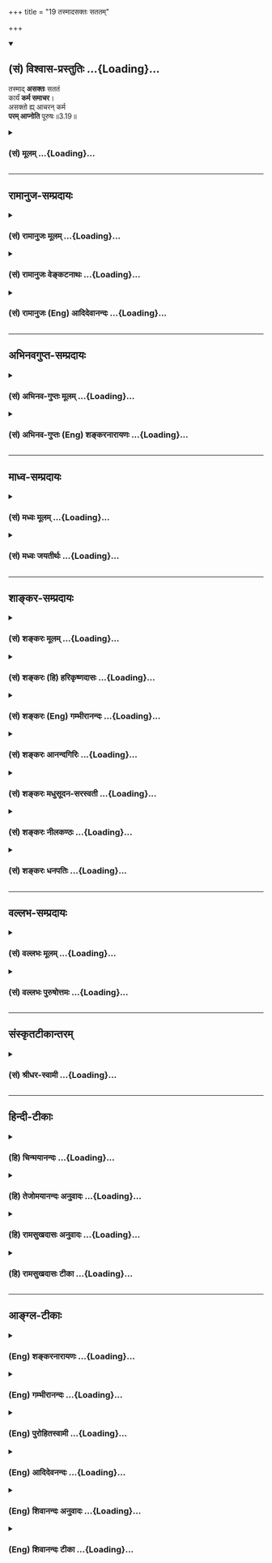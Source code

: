 +++
title = "19 तस्मादसक्तः सततम्"

+++
<div class="js_include" newlevelforh1="2" title="(सं) विश्वास-प्रस्तुतिः" unfilled url="/purANam_vaiShNavam/mahAbhAratam/06-bhIShma-parva/03-bhagavad-gItA-parva/saMskRtam/vishvAsa-prastutiH/03_karma-yogaH/19_tasmAdasaktaH_sat.md">
<details open><summary><h2>(सं) विश्वास-प्रस्तुतिः ...{Loading}...</h2></summary>

तस्माद् **असक्तः** सततं  
कार्यं **कर्म समाचर**।  
असक्तो ह्य् आचरन् कर्म  
**परम् आप्नोति** पूरुषः॥3.19॥
</details>
</div>
<div class="js_include collapsed" newlevelforh1="3" title="(सं) मूलम्" unfilled url="/purANam_vaiShNavam/mahAbhAratam/06-bhIShma-parva/03-bhagavad-gItA-parva/saMskRtam/mUlam/03_karma-yogaH/19_tasmAdasaktaH_sat.md">
<details><summary><h3>(सं) मूलम् ...{Loading}...</h3></summary>

तस्मादसक्तः सततं कार्यं कर्म समाचर।  
असक्तो ह्याचरन्कर्म परमाप्नोति पूरुषः।।3.19।।
</details>
</div>


_________________
## रामानुज-सम्प्रदायः
<div class="js_include collapsed" newlevelforh1="3" title="(सं) रामानुजः मूलम्" unfilled url="/purANam_vaiShNavam/mahAbhAratam/06-bhIShma-parva/03-bhagavad-gItA-parva/saMskRtam/rAmAnujaH/mUlam/03_karma-yogaH/19_tasmAdasaktaH_sat.md">
<details><summary><h3>(सं) रामानुजः मूलम् ...{Loading}...</h3></summary>

।।3.19।।**तस्माद्** असङ्गपूर्वकं **कार्यम्** इत्येव **सततं**
यावदात्मप्राप्ति **कर्म** एव **समाचर।** **असक्तः** कार्यम् इति
वक्ष्यमाणाकर्तृत्वानुसन्धानपूर्वकं च **कर्म** अनुचरन् **पूरुषः**
कर्मयोगेन एव **परम् आप्नोति** आत्मानं प्राप्नोति इत्यर्थः।

</details>
</div>
<div class="js_include collapsed" newlevelforh1="3" title="(सं) रामानुजः वेङ्कटनाथः" unfilled url="/purANam_vaiShNavam/mahAbhAratam/06-bhIShma-parva/03-bhagavad-gItA-parva/saMskRtam/rAmAnujaH/venkaTanAthaH/03_karma-yogaH/19_tasmAdasaktaH_sat.md">
<details><summary><h3>(सं) रामानुजः वेङ्कटनाथः ...{Loading}...</h3></summary>

  
  
।।3.19।। तस्मात् इत्येतत्कर्मणः कर्तव्यतायां
पूर्वोक्तसमस्तहेतुपरामर्शीत्यभिप्रायेणाह यस्मादिति। असक्तः कार्यम्
इत्युभयमपि कर्मणोऽनुष्ठानप्रकारपरमित्यभिप्रायेणोक्तंअसङ्गपूर्वकं
कार्यमित्येवेति। कार्यमित्येव न तु तत्कार्यं
स्वर्गाद्यपेक्षयेत्यर्थः। सततं इत्यत्र ज्ञानयोगाधिकारे सत्यपि
कर्मयोगस्यैवानुष्ठेयत्वायाह यावदात्मप्राप्तीति।
ज्ञानयोगव्यवधानमन्तरेणापि कर्मयोग एवात्मप्राप्तिं साधयतीतिअसक्तो हि
इत्यादिनोच्यत इत्यभिप्रायेणाह असक्त इति। कर्माचरन् ৷৷. परमाप्नोतीति। न
पुनः कर्माचरणानन्तरमन्यत्कृत्वेत्यर्थः। कर्माचरन् परमाप्नोति इत्युक्ते
अर्थसिद्धं कर्मणः साधनत्वं व्यनक्ति कर्मयोगेनैवेति। अत्र प्राप्यतया
निर्दिष्टः परो देहातिरिक्तात्मप्रकरणत्वात् प्रकृतेः परो जीव
इत्यभिप्रायेणाहआत्मानं प्राप्नोतीत्यर्थ इति।

</details>
</div>
<div class="js_include collapsed" newlevelforh1="3" title="(सं) रामानुजः (Eng) आदिदेवानन्दः" unfilled url="/purANam_vaiShNavam/mahAbhAratam/06-bhIShma-parva/03-bhagavad-gItA-parva/saMskRtam/rAmAnujaH/english/AdidevAnandaH/03_karma-yogaH/19_tasmAdasaktaH_sat.md">
<details><summary><h3>(सं) रामानुजः (Eng) आदिदेवानन्दः ...{Loading}...</h3></summary>

3.19 Therefore, considering that work has to be performed with detachment, you perform it, considering yourself a non-agent. This will be declared in the words 'with detachment' and 'which ought to be done,'
meaning that one attains the Supreme by Karma Yoga itself.

</details>
</div>


_________________
## अभिनवगुप्त-सम्प्रदायः
<div class="js_include collapsed" newlevelforh1="3" title="(सं) अभिनव-गुप्तः मूलम्" unfilled url="/purANam_vaiShNavam/mahAbhAratam/06-bhIShma-parva/03-bhagavad-gItA-parva/saMskRtam/abhinava-guptaH/mUlam/03_karma-yogaH/19_tasmAdasaktaH_sat.md">
<details><summary><h3>(सं) अभिनव-गुप्तः मूलम् ...{Loading}...</h3></summary>

।।3.17 3.19।। यश्चेत्यादि पूरुष इत्यन्तम्। आत्मरतेस्तु कर्म
इन्द्रियव्यापारतयैव कुर्वतः करणाकरणेषु समता। अत एव नासौ भूतेषु
किंचिदात्मप्रयोजनमपेक्ष्य निग्रहानुग्रहौ करोति अपि तु करणीयमिदम्
इत्येतावता। तस्मादसक्त एव करणीयं कर्म कुर्यात्।

</details>
</div>
<div class="js_include collapsed" newlevelforh1="3" title="(सं) अभिनव-गुप्तः (Eng) शङ्करनारायणः" unfilled url="/purANam_vaiShNavam/mahAbhAratam/06-bhIShma-parva/03-bhagavad-gItA-parva/saMskRtam/abhinava-guptaH/english/shankaranArAyaNaH/03_karma-yogaH/19_tasmAdasaktaH_sat.md">
<details><summary><h3>(सं) अभिनव-गुप्तः (Eng) शङ्करनारायणः ...{Loading}...</h3></summary>

3.17-19 Yas ca etc. upto purusah. However, for a person who rejoices in
the Self and performs action simply as a \[routine\] business of organs
of action, there is no difference between (his) action and nonaciton.
That is why he inflicts punishment on, or does favour to, every being,
not with desire for any gain for himself, but with a conviction that it
a is thing that deserves to be performed. Therefore, just unattached,
one should perform action that is to be performed.

</details>
</div>


_________________
## माध्व-सम्प्रदायः
<div class="js_include collapsed" newlevelforh1="3" title="(सं) मध्वः मूलम्" unfilled url="/purANam_vaiShNavam/mahAbhAratam/06-bhIShma-parva/03-bhagavad-gItA-parva/saMskRtam/madhvaH/mUlam/03_karma-yogaH/19_tasmAdasaktaH_sat.md">
<details><summary><h3>(सं) मध्वः मूलम् ...{Loading}...</h3></summary>

।।3.19।। यतोऽसम्प्रज्ञातसमाधेरेव कार्याभावः तस्मात्कर्म समाचर।

</details>
</div>
<div class="js_include collapsed" newlevelforh1="3" title="(सं) मध्वः जयतीर्थः" unfilled url="/purANam_vaiShNavam/mahAbhAratam/06-bhIShma-parva/03-bhagavad-gItA-parva/saMskRtam/madhvaH/jayatIrthaH/03_karma-yogaH/19_tasmAdasaktaH_sat.md">
<details><summary><h3>(सं) मध्वः जयतीर्थः ...{Loading}...</h3></summary>

।।3.19।।**तस्मादसक्त** इति परामर्शविषयो न प्रतीयतेऽतस्तं दर्शयन्
व्याख्याति **यत** इति। त्वं चेदानीं असम्प्रज्ञातसमाधिर्न भवतीति शेषः।
कर्मणोऽवश्यकर्तव्यत्वेऽसम्प्रज्ञातसमाधिविलोपप्रसङ्गान्नेदमवश्यं
कर्तव्यमित्यतोऽहमपि न कुर्यामिति
परिचोदनायामसम्प्रज्ञातसमाधिस्थविलोपप्रतिबन्दीं मोचयितुं तस्य
वैलक्षण्यमुक्त्वा तत्फलमिदमुच्यत इति नासङ्गतिः।

</details>
</div>


_________________
## शाङ्कर-सम्प्रदायः
<div class="js_include collapsed" newlevelforh1="3" title="(सं) शङ्करः मूलम्" unfilled url="/purANam_vaiShNavam/mahAbhAratam/06-bhIShma-parva/03-bhagavad-gItA-parva/saMskRtam/shankaraH/mUlam/03_karma-yogaH/19_tasmAdasaktaH_sat.md">
<details><summary><h3>(सं) शङ्करः मूलम् ...{Loading}...</h3></summary>

।।3.19।। **तस्मात् असक्तः** सङ्गवर्जितः **सततं** सर्वदा **कार्यं**
कर्तव्यं नित्यं **कर्म समाचर** निर्वर्तय। **असक्तो हि** यस्मात् समाचरन्
ईश्वरार्थं**कर्म** कुर्वन् **परं** मोक्षम् **आप्नोति पूरुषः**
सत्त्वशुद्धिद्वारेण इत्यर्थः।। यस्माच्च

</details>
</div>
<div class="js_include collapsed" newlevelforh1="3" title="(सं) शङ्करः (हि) हरिकृष्णदासः" unfilled url="/purANam_vaiShNavam/mahAbhAratam/06-bhIShma-parva/03-bhagavad-gItA-parva/saMskRtam/shankaraH/hindI/harikRShNadAsaH/03_karma-yogaH/19_tasmAdasaktaH_sat.md">
<details><summary><h3>(सं) शङ्करः (हि) हरिकृष्णदासः ...{Loading}...</h3></summary>

।।3.19।। जब कि ऐसी बात है इसलिये तू आसक्तिरहित होकर कर्तव्य नित्यकर्मोंका
सदा भलीभाँति आचरण किया कर। क्योंकिअनासक्त होकर कर्म करनेवाला अर्थात्
ईश्वरार्थ कर्म करता हुआ पुरुष अन्तःकरणकी शुद्धिद्वारा मोक्षरूप परमपद पा
लेता है।

</details>
</div>
<div class="js_include collapsed" newlevelforh1="3" title="(सं) शङ्करः (Eng) गम्भीरानन्दः" unfilled url="/purANam_vaiShNavam/mahAbhAratam/06-bhIShma-parva/03-bhagavad-gItA-parva/saMskRtam/shankaraH/english/gambhIrAnandaH/03_karma-yogaH/19_tasmAdasaktaH_sat.md">
<details><summary><h3>(सं) शङ्करः (Eng) गम्भीरानन्दः ...{Loading}...</h3></summary>

3.19 Since this is so, therefore, asaktah, remaining unattached;
samacara, perform; satatam, always; karyam, the obligatory; daily karma,
duty; hi, for; acaran, by performing; (one's) karma, duty; asaktah,
without attachment, by doing work as a dedication to God; purusah, a
person; apnoti, attains; param, the Highest, Liberation, through the
purification of the mind. This is meaning. And (you should perform your
duty) for the following reason also:

</details>
</div>
<div class="js_include collapsed" newlevelforh1="3" title="(सं) शङ्करः आनन्दगिरिः" unfilled url="/purANam_vaiShNavam/mahAbhAratam/06-bhIShma-parva/03-bhagavad-gItA-parva/saMskRtam/shankaraH/AnandagiriH/03_karma-yogaH/19_tasmAdasaktaH_sat.md">
<details><summary><h3>(सं) शङ्करः आनन्दगिरिः ...{Loading}...</h3></summary>

।।3.19।। सम्यग्ज्ञाननिष्ठत्वाभावे कर्मानुष्ठानमावश्यकमित्याह **यत इति।**
तस्मात् ज्ञाननिष्ठाराहित्यादिति यावत्। मोक्षमेवापेक्षमाणस्य कथं कर्मणि
फलान्तरवति नियोगः स्यादित्याशङ्क्याह **असक्तो हीति।**

</details>
</div>
<div class="js_include collapsed" newlevelforh1="3" title="(सं) शङ्करः मधुसूदन-सरस्वती" unfilled url="/purANam_vaiShNavam/mahAbhAratam/06-bhIShma-parva/03-bhagavad-gItA-parva/saMskRtam/shankaraH/madhusUdana-sarasvatI/03_karma-yogaH/19_tasmAdasaktaH_sat.md">
<details><summary><h3>(सं) शङ्करः मधुसूदन-सरस्वती ...{Loading}...</h3></summary>

।।3.19।। यस्मान्न त्वमेवंभूतो ज्ञानी किंतु कर्माधिकृत एव मुमुक्षुः।
असक्तः फलकामनारहितः। सततं सर्वदा नतु कदाचित् कार्यमवश्यकर्तव्यं
यावज्जीवादिश्रुतिचोदितन्तमेतं वेदानुवचनेन ब्राह्मणा विविदिषन्ति यज्ञेन
दानेन तपसाऽनाशकेन इति श्रुत्यज्ञाने विनियुक्तं कर्म नित्यनैमित्तिकलक्षणं
सम्यगाचर यथाशास्त्रं निर्वर्तय। असक्तो हि यस्मादाचरन्नीश्वरार्थं कर्म
कुर्वन्सत्त्वशुद्धिज्ञानप्राप्तिद्वारेण परं मोक्षमाप्नोति पूरुषः पुरुषः
स एव सत्पुरुषो नान्य इत्यभिप्रायः।

</details>
</div>
<div class="js_include collapsed" newlevelforh1="3" title="(सं) शङ्करः नीलकण्ठः" unfilled url="/purANam_vaiShNavam/mahAbhAratam/06-bhIShma-parva/03-bhagavad-gItA-parva/saMskRtam/shankaraH/nIlakaNThaH/03_karma-yogaH/19_tasmAdasaktaH_sat.md">
<details><summary><h3>(सं) शङ्करः नीलकण्ठः ...{Loading}...</h3></summary>

।।3.19।। यस्मान्निष्कामस्य कर्मलेपो नास्ति तस्मात्त्वमप्यसक्तः
फलासक्तिशून्यः सततं सर्वदा कार्यमवश्यकर्तव्यं कर्म नित्यनैमित्तिकं
समाचर। हि यस्मादसक्तः कर्माचरन् परं मोक्षं सत्त्वशुद्धिद्वारेणाप्नोति।

</details>
</div>
<div class="js_include collapsed" newlevelforh1="3" title="(सं) शङ्करः धनपतिः" unfilled url="/purANam_vaiShNavam/mahAbhAratam/06-bhIShma-parva/03-bhagavad-gItA-parva/saMskRtam/shankaraH/dhanapatiH/03_karma-yogaH/19_tasmAdasaktaH_sat.md">
<details><summary><h3>(सं) शङ्करः धनपतिः ...{Loading}...</h3></summary>

।।3.19।। तव तु चित्तशुद्धिद्वारा ज्ञानार्थ कर्मण्यधिकारः। तस्मादसक्तः
फलासक्तिवर्जितः कार्यमवश्यंकर्तव्यं नित्यं नैमित्तिकं च कर्म सर्वदा
समाचार। हि यस्मात्पुरुषोऽसक्तः कर्म समाचरन् ईश्वरार्थ कर्म कुर्वन्
सत्त्वशुद्धिद्वारा ज्ञानप्राप्त्या परं मोक्षं प्राप्नोति।

</details>
</div>


_________________
## वल्लभ-सम्प्रदायः
<div class="js_include collapsed" newlevelforh1="3" title="(सं) वल्लभः मूलम्" unfilled url="/purANam_vaiShNavam/mahAbhAratam/06-bhIShma-parva/03-bhagavad-gItA-parva/saMskRtam/vallabhaH/mUlam/03_karma-yogaH/19_tasmAdasaktaH_sat.md">
<details><summary><h3>(सं) वल्लभः मूलम् ...{Loading}...</h3></summary>

।।3.19।। त्वं तु न साङ्ख्यज्ञानवान्। यतः तस्मादसक्तः कार्यं कर्म कुरु।
त्वमिति साङ्ख्ययोगतत्त्वम्। यस्ययद्विहितं नित्यं नैमित्तिकं तदाचरन्
असक्तः पुरुषो ब्रह्मविदाप्नोति परं पदम्। भगवदर्थमिति वाऽसङ्गपदार्थः। न
हि कामव्यतिरेकेण कर्ममात्रं कश्चिद्देहाभिमानी करोति। नच अहरहः
सन्ध्यामुपासीत इत्यादौ नित्ये कर्मणि कामफलाश्रवणान्नैवमिति वाच्यम्
तत्रापि विधिप्रयोगेन कामफलकल्पनात् प्रत्यवायपरिहारस्यापि तत्त्वाच्च।
ज्योतिष्टोमे स्वर्गकामवत्। अन्यथा प्रवृत्त्यनुपपत्तिः। अतो भगवत्कामनया
कर्म कार्यमित्युक्तं भवति तदग्रे स्फुटीकरिष्यते।

</details>
</div>
<div class="js_include collapsed" newlevelforh1="3" title="(सं) वल्लभः पुरुषोत्तमः" unfilled url="/purANam_vaiShNavam/mahAbhAratam/06-bhIShma-parva/03-bhagavad-gItA-parva/saMskRtam/vallabhaH/puruShottamaH/03_karma-yogaH/19_tasmAdasaktaH_sat.md">
<details><summary><h3>(सं) वल्लभः पुरुषोत्तमः ...{Loading}...</h3></summary>

  
  
।।3.19।। यतो भक्तानां कर्मादिकरणे अकरणे वा न कोऽपि पुरुषार्थो
हानिर्वाऽस्ति अतस्त्वमपि मदाज्ञारूपत्वेनावश्यकर्त्तव्यत्वात्कर्म
कुर्वित्याह तस्मादिति। यस्माद्भगवद्भक्तानां कर्मकरणे न फलम् अकरणे च न
प्रत्यवायः तस्मात्तेष्वसक्तोऽनासक्तः सन् सततं कार्यं नित्यकर्म समाचर
कुरु। नन्वनासक्तेनापि कृतं कर्म बाधकं भवत्येवेति चेदत आह असक्त इति।
पुरुषः पुरुषांशो भोक्ताधिकारी। हीति निश्चयेन असक्तः न तु कापट्येन कर्म
आचरन् परं मोक्षं प्राप्नोतीत्यर्थः।  
  

</details>
</div>


_________________
## संस्कृतटीकान्तरम्
<div class="js_include collapsed" newlevelforh1="3" title="(सं) श्रीधर-स्वामी" unfilled url="/purANam_vaiShNavam/mahAbhAratam/06-bhIShma-parva/03-bhagavad-gItA-parva/saMskRtam/shrIdhara-svAmI/03_karma-yogaH/19_tasmAdasaktaH_sat.md">
<details><summary><h3>(सं) श्रीधर-स्वामी ...{Loading}...</h3></summary>

।।3.19।। यस्मादेवंभूतस्य ज्ञानिन एव कर्मानुपयोगो नान्यस्य तस्मात्त्वं
कर्म कुर्विल्याह **तस्मादिति।** असक्तः फलसङ्गरहितः
सन्कार्यमवश्यकर्तव्यतया विहितं नित्यनैमित्तिकं कर्म सम्यगाचर। हि
यस्मादसक्तः कर्माचरन्पुरुषः परं मोक्षं चित्तशुद्धिं ज्ञानद्वारा
प्राप्नोति।

</details>
</div>


_________________
## हिन्दी-टीकाः
<div class="js_include collapsed" newlevelforh1="3" title="(हि) चिन्मयानन्दः" unfilled url="/purANam_vaiShNavam/mahAbhAratam/06-bhIShma-parva/03-bhagavad-gItA-parva/hindI/chinmayAnandaH/03_karma-yogaH/19_tasmAdasaktaH_sat.md">
<details><summary><h3>(हि) चिन्मयानन्दः ...{Loading}...</h3></summary>

।।3.19।। भगवान् श्रीकृष्ण उपदेश के समय यह मानकर चलते हैं कि अर्जुन इस
विषय में पूर्णतया अनभिज्ञ है परन्तु साथ ही वे उस पर केवल अपने विचार को
थोपना भी नहीं चाहते जिन्हें अन्धविश्वासपूर्वक वह स्वीकार कर ले। धर्म
परिवर्तन कराना वेदान्त का कार्य नहीं। हिन्दू लोग इससे अनभिज्ञ हैं। कोई
भी विधेयात्मक (ऐसा करो) उपदेश देने के पूर्व विस्तार से तर्क प्रस्तुत
किये जाते हैं। कर्म के चक्र को पूर्णत बताने के बाद अब इस श्लोक में वे
अन्तिम निर्णय पर पहुँच कर अर्जुन को कर्म करने के लिए प्रोत्साहित करते
हैं।  
  
इसलिये समाज और राष्ट्र के एक योग्य नागरिक होने के नाते तुम सदैव करणीय
कर्तव्यों को सम्यक् प्रकार से करो। यहाँ फिर एक बार सब कर्मों में अनासक्त
रहने पर बल दिया गया है। आसक्ति अहंकार अहंकारमूलक इच्छा। अत अनासक्ति का
अर्थ है अहंकार और स्वार्थ का परित्याग। इसके पूर्व आसक्ति से वासनाओं की
उत्पत्ति के विषय में बताया जा चुका है। निम्नांकित कारण से भी तुमको कर्म
करने चाहिये।

</details>
</div>
<div class="js_include collapsed" newlevelforh1="3" title="(हि) तेजोमयानन्दः अनुवादः" unfilled url="/purANam_vaiShNavam/mahAbhAratam/06-bhIShma-parva/03-bhagavad-gItA-parva/hindI/tejomayAnandaH/anuvAdaH/03_karma-yogaH/19_tasmAdasaktaH_sat.md">
<details><summary><h3>(हि) तेजोमयानन्दः अनुवादः ...{Loading}...</h3></summary>

।।3.19।। इसलिए, तुम अनासक्त होकर सदैव कर्तव्य कर्म का सम्यक् आचरण करो;
क्योकि, अनासक्त पुरुष कर्म करता हुआ परमात्मा को प्राप्त होता है।।

</details>
</div>
<div class="js_include collapsed" newlevelforh1="3" title="(हि) रामसुखदासः अनुवादः" unfilled url="/purANam_vaiShNavam/mahAbhAratam/06-bhIShma-parva/03-bhagavad-gItA-parva/hindI/rAmasukhadAsaH/anuvAdaH/03_karma-yogaH/19_tasmAdasaktaH_sat.md">
<details><summary><h3>(हि) रामसुखदासः अनुवादः ...{Loading}...</h3></summary>

।।3.19।। इसलिये तू निरन्तर आसक्तिरहित होकर कर्तव्य-कर्मका भलीभाँति आचरण
कर; क्योंकि आसक्तिरहित होकर कर्म करता हुआ मनुष्य परमात्माको प्राप्त हो
जाता है।

</details>
</div>
<div class="js_include collapsed" newlevelforh1="3" title="(हि) रामसुखदासः टीका" unfilled url="/purANam_vaiShNavam/mahAbhAratam/06-bhIShma-parva/03-bhagavad-gItA-parva/hindI/rAmasukhadAsaH/TIkA/03_karma-yogaH/19_tasmAdasaktaH_sat.md">
<details><summary><h3>(हि) रामसुखदासः टीका ...{Loading}...</h3></summary>

3.19।।***व्याख्या--*** **'तस्मादसक्तः सततं कार्यं कर्म समाचर'--**
पूर्वश्लोकोंसे इस श्लोकका सम्बन्ध बतानेके लिये यहाँ **'तस्मात्** पद आया
है। पूर्वश्लोकोंमें भगवान्ने कहा कि अपने लिये कर्म करनेकी कोई आवश्यकता न
रहनेपर भी सिद्ध महापुरुषके द्वारा लोक-संग्रहार्थ क्रियाएँ हुआ करती हैं।
इसलिये अर्जुनको भी उसी तरह (निष्काम-भावसे) कर्तव्य-कर्म करते हुए
परमात्माको प्राप्त करनेकी आज्ञा देनेके लिये भगवान्ने **'तस्मात्'**पदका
प्रयोग किया है। कारण कि अपने स्वरूप **'स्व'** के लिये कर्म करने और न
करनेसे कोई प्रयोजन नहीं है। कर्म सदैव **'पर'-**(दूसरों-) के लिये होता
है, **'स्व'**के लिये नहीं। अतः दूसरोंके लिये कर्म करनेसे कर्म करनेका राग
मिट जाता है और स्वरूपमें स्थिति हो जाती है। अपने स्वरूपसे विजातीय (जड)
पदार्थोंके प्रति आकर्षणको 'आसक्ति' कहते हैं। आसक्तिरहित होनेके लिये
आसक्तिके कारणको जानना आवश्यक है। 'मैं शरीर हूँ' और 'शरीर मेरा है'-- ऐसा
माननेसे शरीरादि नाशवान् पदार्थोंका महत्त्व अन्तःकरणमें अङ्कित हो जाता
है। इसी कारण उन पदार्थोंमें आसक्ति हो जाती है।  
  
आसक्ति ही पतन करनेवाली है, कर्म नहीं। आसक्तिके कारण ही मनुष्य शरीर,
इन्द्रियाँ, मन, बुद्धि आदि जड पदार्थोंसे अपना सम्बन्ध मानकर अपने आराम,
सुख-भोगके लिये तरह-तरहके कर्म करता है। इस प्रकार जडतासे आसक्तिपूर्वक
माना हुआ सम्बन्ध ही मनुष्यके बारम्बार जन्म-मरणका कारण होता है-- **'कारणं
गुणसङ्गोऽस्य सदसद्योनिजन्मसु'** (गीता 13। 21)। आसक्तिरहित होकर कर्म
करनेसे जडतासे सम्बन्ध-विच्छेद हो जाता है। आसक्तिवाला मनुष्य दूसरोंका हित
नहीं कर सकता, जबकि आसक्तिरहित मनुष्यसे स्वतःस्वाभाविक प्राणिमात्रका हित
होता है। उसके सभी कर्म केवल दूसरोंके हितार्थ होते हैं। संसारसे प्राप्त
सामग्री-(शरीरादि-) से हमने अभीतक अपने लिये ही कर्म किये हैं। उसको अपने
ही सुखभोग और संग्रहमें लगाया है। इसलिये संसारका हमारेपर ऋण है, जिसे
उतारनेके लिये केवल संसारके हितके लिये कर्म करना आवश्यक है। अपने लिये
(फलकी कामना रखकर) कर्म करनेसे पुराना ऋण तो समाप्त होता नहीं, नया ऋण और
उत्पन्न हो जाता है। ऋणसे मुक्त होनेके लिये बार-बार संसारमें आना पड़ता
है। केवल दूसरोंके हितके लिये सब कर्म करनेसे पुराना ऋण समाप्त हो जाता है
और अपने लिये कुछ न करने तथा कुछ न चाहनेसे नया ऋण उत्पन्न नहीं होता। इस
तरह जब पुराना ऋण समाप्त हो जाता है और नया ऋण उत्पन्न नहीं होता, तब
बन्धनका कोई कारण न रहनेसे मनुष्य स्वतः मुक्त हो जाता है। कोई भी कर्म
निरन्तर नहीं रहता पर आसक्ति (अन्तःकरणमें) निरन्तर रहा करती है, इसलिये
भगवान् **'सततम् असक्तः'** पदोंसे निरन्तर आसक्तिरहित होनेके लिये कहते
हैं। 'मेरेको कहीं भी आसक्त नहीं होना है'--ऐसी जागृति साधकको निरन्तर रखनी
चाहिये। निरन्तर आसक्ति-रहित रहते हुए जो विहित-कर्म सामने आ जाय, उसे
कर्तव्यमात्र समझकर कर देना चाहिये--ऐसा उपर्युक्त पदोंका भाव है। वास्तवमें
देखा जाय तो किसीके भी अन्तःकरणमें आसक्ति निरन्तर नहीं रहती। जब संसार
निरन्तर नहीं रहता, प्रतिक्षण बदलता रहता है, तब उसकी आसक्ति निरन्तर कैसे
रह सकती है; ऐसा होते हुए भी मानेहुए **'अहम्'** के साथ आसक्ति निरन्तर
रहती हुई प्रतीत होती है।**'कार्यम्'** अर्थात् कर्तव्य उसे कहते हैं,
जिसको कर सकते हैं और जिसको अवश्य करना चाहिये। दूसरे शब्दोंमें कर्तव्यका
अर्थ होता है--अपने स्वार्थका त्याग करके दूसरोंका हित करना अर्थात्
दूसरोंकी उस शास्त्रविहित न्याययुक्त माँगको पूरा करना, जिसे पूरा करनेकी
सामर्थ्य हमारेमें है। इस प्रकार कर्तव्यका सम्बन्ध परहितसे है। कर्तव्यका
पालन करनेमें सब स्वतन्त्र और समर्थ हैं कोई पराधीन और असमर्थ नहीं है।
हाँ, प्रमाद और आलस्यके कारण अकर्तव्य करनेका बुरा अभ्यास (आदत) हो जानेसे
तथा फलकी इच्छा रहनेसे ही वर्तमानमें कर्तव्य-पालन कठिन मालूम देता है,
अन्यथा कर्तव्य-पालनके समान सुगम कुछ नहीं है। कर्तव्यका सम्बन्ध
परिस्थितिके अनुसार होता है। मनुष्य प्रत्येक परिस्थितिमें
स्वतन्त्रतापूर्वक कर्तव्यका पालन कर सकता है। कर्तव्यका पालन करनेसे ही
आसक्ति मिटती है। अकर्तव्य करने तथा कर्तव्य न करनेसे आसक्ति और बढ़ती है।
कर्तव्य अर्थात् दूसरोंके हितार्थ कर्म करनेसे वर्तमानकी आसक्ति और कुछ न
चाहनेसे भविष्यकी आसक्ति मिट जाती है।**'समाचर'** पदका तात्पर्य है कि
कर्तव्य-कर्म बहुत सावधानी, उत्साह तथा तत्परतासे विधिपूर्वक करने चाहिये।
कर्तव्य-कर्म करनेमें थोड़ी भी असावधानी होनेपर कर्मयोगकी सिद्धिमें बाधा
लग सकती है।  
  
वर्ण, आश्रम, प्रकृति (स्वभाव) और परिस्थितिके अनुसार जिस मनुष्यके लिये जो
शास्त्रविहित कर्तव्य-कर्म बताया गया है, अवसर प्राप्त होनेपर उसके लिये
वही 'सहज कर्म' है। सहज कर्ममें यदि कोई दोष दिखायी दे, तो भी उसका त्याग
नहीं करना चाहिये (गीता 18। 48) ;क्योंकि सहज कर्मको करता हुआ मनुष्य पापको
प्राप्त नहीं होता (गीता 18। 47) इसीलिये यहाँ भगवान् अर्जुनको मानो यह कह
रहे हैं कि तू क्षत्रिय है; अतः युद्ध करना (घोर दीखनेपर भी) तेरा सहज कर्म
है; घोर कर्म नहीं। अतः सामने आये हुए सहज कर्मको अनासक्त होकर कर देना
चाहिये। अनासक्त होनेपर ही समता प्राप्त होती है।**विशेष बात**जब जीव
मनुष्ययोनिमें लेता है, तब उसको शरीर धन जमीन मकान आदि सब सामग्री मिलती है
और जब वह यहाँसे जाता है तब सब सामग्री यहीं छूट जाती है। इस सीधी-सादी
बातसे यह सहज ही सिद्ध होता है कि शरीरादि सब सामग्री मिली हुई है, अपनी
नहीं है। जैसे मनुष्य काम करनेके लिये किसी कार्यालय (आफिस) में जाता है तो
उसे कुर्सी, मेज, कागज आदि सब सामग्री कार्यालयका काम करनेके लिये ही मिलती
है, अपनी मानकर घर ले जानेके लिये नहीं। ऐसे ही मनुष्यको संसारमें शरीरादि
सब सामग्री संसारका काम (सेवा) करनेके लिये ही मिली है अपनी माननेके लिये
नहीं। मनुष्य तत्परता और उत्साहपूर्वक कार्यालयका काम करता है तो उस कामके
बदलेमें उसे वेतन मिलता है। काम कार्यालयके लिये होता है और वेतन अपने
लिये। इसी प्रकार संसारके लिये ही सब काम करनेसे संसारसे सम्बन्ध-विच्छेद
हो जाता है और योग (परमात्माके साथ अपने नित्य सम्बन्ध) का अनुभव हो जाता
है। 'कर्म' और 'योग' दोनों मिलकर कर्मयोग कहलाता है। कर्म संसारके लिये
होता है और योग अपने लिये। यह योग ही मानो वेतन है। संसार साधनका क्षेत्र
है। यहाँ प्रत्येक सामग्री साधनके लिये मिलती है, भोग और संग्रहके लिये
कदापि नहीं। सांसारिक सामग्री अपनी और अपने लिये है ही नहीं। अपनी
वस्तु--परमात्म-तत्त्व मिलनेपर फिर अन्य किसी वस्तुको पानेकी इच्छा नहीं
रहती (गीता 6। 22)। परन्तु सांसारिक वस्तुएँ चाहे जितनी प्राप्त हो जायँ,
पर उन्हें पानेकी इच्छा कभी मिटती नहीं, प्रत्युत और बढ़ती है। जब मनुष्य
मिली हुई वस्तुको अपनी और अपने लिये मान लेता है, तब वह अपनी इस भूलके कारण
बँध जाता है। इस भूलको मिटानेके लिये कर्मयोगका अनुष्ठान ही सुगम और
श्रेष्ठ उपाय है। कर्मयोगी किसी भी वस्तुको अपनी और अपने लिये न मानते हुए
उसे दूसरोंकी सेवामें (उन्हींकी मानकर) लगाता है। अतः वह सुगमतापूर्वक
संसार-बन्धनसे मुक्त हो जाता है। कर्म तो सभी प्राणी किया करते हैं, पर
साधारण प्राणी और कर्मयोगीद्वारा किये गये कर्मोंमें बड़ा भारी अन्तर होता
है। साधारण मनुष्य (कर्मी) आसक्ति, ममता, कामना आदिको साथ रखते हुए कर्म
करता है और कर्मयोगी आसक्ति ममता कामना आदिको छोड़कर कर्म करता है। कर्मीके
कर्मोंका प्रवाह अपनी तरफ होता है और कर्मयोगीके कर्मोंका प्रवाह संसारकी
तरफ। इसलिये कर्मी बँधता है और कर्मयोगी मुक्त होता है।**'असक्तो
ह्याचरन्कर्म'--** मनुष्य ही आसक्तिपूर्वक संसारसे अपना सम्बन्ध जोड़ता है,
संसार नहीं। अतः मनुष्यका कर्तव्य है कि वह संसारके हितके लिये ही सब कर्म
करे और बदलेमें उनका कोई फल न चाहे। इस प्रकार आसक्तिरहित होकर अर्थात्
मुझे किसी से कुछ नहीं चाहिये, इस भावसे संसारके लिये कर्म करनेसे संसारसे
स्वतः सम्बन्ध-विच्छेद हो जाता है। कर्मयोगी संसारकी सेवा करनेसे वर्तमानकी
वस्तुओंसे और कुछ न चाहनेसे भविष्यकी वस्तुओंसे सम्बन्धविच्छेद करता
है। मेलेमें स्वयंसेवक अपना कर्तव्य समझकर दिनभर यात्रियोंकी सेवा करते हैं
और बदलेमें किसीसे कुछ नहीं चाहते; अतः रात्रिमें सोते समय उन्हें किसीकी
याद नहीं आती। कारण कि सेवा करते समय उन्होंने किसीसे कुछ चाहा नहीं। इसी
प्रकार जो सेवाभावसे दूसरोंके लिये ही सब कर्म करता है और किसीसे मान,
बड़ाई आदि कुछ नहीं चाहता, उसे संसारकी याद नहीं आती। वह सुगमतापूर्वक
संसार0-बन्धनसे मुक्त हो जाता है।  
  
कर्म तो सभी किया करते हैं, पर कर्मयोग तभी होता है, जब आसक्तिरहित होकर
दूसरोंके लिये कर्म किये जाते हैं। आसक्ति शास्त्रहित कर्तव्य-कर्म करनेसे
ही मिट सकती है-- '**धर्म तें बिरति'** (मानस 3। 16। 1)। शास्त्र-निषिद्ध
कर्म करनेसे आसक्ति कभी नहीं मिट सकती।  
  
**'परमाप्नोति पुरुषः'--**जैसे तेरहवें अध्यायके चौंतीसवें श्लोकमें
भगवान्ने '**परम्'** पदसे साङ्ख्ययोगीके परमात्माको प्राप्त होनेकी बात कही,
ऐसी ही यहाँ '**परम्'** पदसे कर्मयोगीके परमात्माको प्राप्त होनेकी बात
कहते हैं। तात्पर्य यह है कि साधक (रुचि, विश्वास और योग्यताके अनुसार)
किसी भी मार्ग--कर्मयोग, ज्ञानयोग या भक्तियोगपर क्यों न चले, उसके द्वारा
प्राप्तव्य वस्तु एक परमात्मा ही हैं (गीता 5। 45)। प्राप्तव्य तत्त्व वही
हो सकता है, जिसकी प्राप्तिमें विकल्प, सन्देह और निराशा न हो तथा जो सदा
हो, सब देशमें हो, सब कालमें हो, सभीके लिये हो, सबका अपना हो और जिस
तत्त्वसे कोई कभी किसी अवस्थामें किञ्चिन्मात्र भी अलग न हो सके अर्थात् जो
सबको सदा अभिन्नरूपसे स्वतः प्राप्त हो।  
  
***शङ्का **कर्म करते हुए कर्मयोगीका कर्तृत्वाभिमान कैसे मिट सकता;
क्योंकि कर्तृत्वाभिमान मिटे बिना परमात्मतत्त्वका अनुभव नहीं हो
सकता।***  
  
समाधान--**साधारण मनुष्य सभी कर्म अपने लिये करता है। अपने लिये कर्म
करनेसे मनुष्यमें कर्तृत्वाभिमान रहता है। कर्मयोगी कोई भी क्रिया अपने
लिये नहीं करता। वह ऐसा मानता है कि संसारसे शरीर, इन्द्रियाँमन, बुद्धि,
पदार्थ, रुपये आदि जो कुछ सामग्री मिली है, वह सब संसारकी ही है, अपनी
नहीं। जब कभी अवसर मिलता है, तभी वह सामग्री, समय, सामर्थ्य आदिको संसारकी
सेवामें लगा देता है, उनको संसारकी सेवामें लगाते हुए कर्मयोगी ऐसा मानता
है कि संसारकी वस्तु ही संसारकी सेवामें लगा रहा हूँ अर्थात् सामग्री, समय,
सामर्थ्य, आदि उन्हींके हैं, जिनकी सेवा हो रही है। ऐसा माननेसे
कर्तृत्वाभिमान नहीं रहता। कर्तृत्वमें कारण है-- भोक्तृत्व। कर्मयोगी भोगकी
आशा रखकर कर्म करता ही नहीं। भोगकी आशावाला मनुष्य कर्मयोगी नहीं होता।
जैसे अपने हाथोंसे अपना ही मुख धोनेपर यह भाव नहीं आता कि मैंने बड़ा उपकार
किया है; क्योंकि मनुष्य हाथ और मुख दोनोंको अपने ही अंग मानता है, ऐसे ही
कर्मयोगी भी शरीरको संसारका ही अङ्ग मानता है। अतः यदि अङ्गने अङ्गीकी ही
सेवा की है तो उसमें कर्तृत्वाभिमान कैसा ;

</details>
</div>


_________________
## आङ्ग्ल-टीकाः
<div class="js_include collapsed" newlevelforh1="3" title="(Eng) शङ्करनारायणः" unfilled url="/purANam_vaiShNavam/mahAbhAratam/06-bhIShma-parva/03-bhagavad-gItA-parva/english/shankaranArAyaNaH/03_karma-yogaH/19_tasmAdasaktaH_sat.md">
<details><summary><h3>(Eng) शङ्करनारायणः ...{Loading}...</h3></summary>

3.19. Therefore, unattached always, you should perform action that is to be performed; for, the person, performing action without attachment,
attains the Supreme.

</details>
</div>
<div class="js_include collapsed" newlevelforh1="3" title="(Eng) गम्भीरानन्दः" unfilled url="/purANam_vaiShNavam/mahAbhAratam/06-bhIShma-parva/03-bhagavad-gItA-parva/english/gambhIrAnandaH/03_karma-yogaH/19_tasmAdasaktaH_sat.md">
<details><summary><h3>(Eng) गम्भीरानन्दः ...{Loading}...</h3></summary>

3.19 Therefore, remaining unattached, always perform the obligatory duty, for, by performing (one's) duty without attachment, a person attains the Highest.

</details>
</div>
<div class="js_include collapsed" newlevelforh1="3" title="(Eng) पुरोहितस्वामी" unfilled url="/purANam_vaiShNavam/mahAbhAratam/06-bhIShma-parva/03-bhagavad-gItA-parva/english/purohitasvAmI/03_karma-yogaH/19_tasmAdasaktaH_sat.md">
<details><summary><h3>(Eng) पुरोहितस्वामी ...{Loading}...</h3></summary>

3.19 Therefore do thy duty perfectly, without care for the results, for he who does his duty disinterestedly attains the Supreme.

</details>
</div>
<div class="js_include collapsed" newlevelforh1="3" title="(Eng) आदिदेवनन्दः" unfilled url="/purANam_vaiShNavam/mahAbhAratam/06-bhIShma-parva/03-bhagavad-gItA-parva/english/AdidevanandaH/03_karma-yogaH/19_tasmAdasaktaH_sat.md">
<details><summary><h3>(Eng) आदिदेवनन्दः ...{Loading}...</h3></summary>

3.19 Therefore without attachment do your work which ought to be done.
For, a man who works without attachment attains to the Supreme.

</details>
</div>
<div class="js_include collapsed" newlevelforh1="3" title="(Eng) शिवानन्दः अनुवादः" unfilled url="/purANam_vaiShNavam/mahAbhAratam/06-bhIShma-parva/03-bhagavad-gItA-parva/english/shivAnandaH/anuvAdaH/03_karma-yogaH/19_tasmAdasaktaH_sat.md">
<details><summary><h3>(Eng) शिवानन्दः अनुवादः ...{Loading}...</h3></summary>

3.19 Therefore without attachment, do thou always perform action which should be done; for by performing action without attachment man reaches the Supreme.

</details>
</div>
<div class="js_include collapsed" newlevelforh1="3" title="(Eng) शिवानन्दः टीका" unfilled url="/purANam_vaiShNavam/mahAbhAratam/06-bhIShma-parva/03-bhagavad-gItA-parva/english/shivAnandaH/TIkA/03_karma-yogaH/19_tasmAdasaktaH_sat.md">
<details><summary><h3>(Eng) शिवानन्दः टीका ...{Loading}...</h3></summary>

3.19 तस्मात् therefore; असक्तः without attachment; सततम् always; कार्यम्
which should be done; कर्म action; समाचर perform; असक्तः without attachment; हि because; आचरन् performing; कर्म action; परम् the Supreme;
आप्नोति attains; पूरुषः man.Commentary If you perform actions without attachment; for the sake of the Lord; you will attain to Selfrealisation through purity of heart. (Cf.II.64IV.19;23XVIII.49).

</details>
</div>
